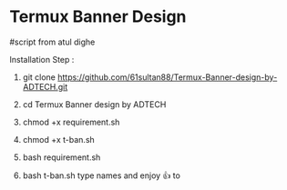# Termux Banner Design
#script from atul dighe


Installation Step :

1) git clone 
https://github.com/61sultan88/Termux-Banner-design-by-ADTECH.git

2) cd Termux Banner design by ADTECH



3) chmod +x requirement.sh


4) chmod +x t-ban.sh


5) bash requirement.sh


6) bash t-ban.sh
type names and enjoy 👍 to
